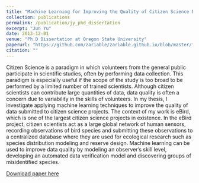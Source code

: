 ```yaml
---
title: "Machine Learning for Improving the Quality of Citizen Science Data."
collection: publications
permalink: /publication/jy_phd_dissertation
excerpt: "Jun Yu"
date: 2013-12-01
venue: "Ph.D Dissertation at Oregon State University"
paperurl: "https://github.com/zariable/zariable.github.io/blob/master/files/jy_phd_dissertation.pdf"
citation: ""
---
```

Citizen Science is a paradigm in which volunteers from the general public participate in scientific studies, often by performing data collection. This paradigm is especially useful if the scope of the study is too broad to be performed by a limited number of trained scientists. Although citizen scientists can contribute large quantities of data, data quality is often a concern due to variability in the skills of volunteers. In my thesis, I investigate applying machine learning techniques to improve the quality of data submitted to citizen science projects. The context of my work is eBird, which is one of the largest citizen science projects in existence. In the eBird project, citizen scientists act as a large global network of human sensors, recording observations of bird species and submitting these observations to a centralized database where they are used for ecological research such as species distribution modeling and reserve design. Machine learning can be used to improve data quality by modeling an observer’s skill level, developing an automated data verification model and discovering groups of misidentified species.

[Download paper here](https://github.com/zariable/zariable.github.io/blob/master/files/jy_phd_dissertation.pdf)
